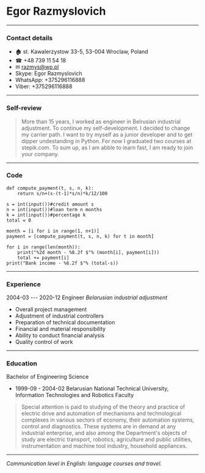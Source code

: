 # Egor Razmyslovich---### Contact details+ 🏚  st. Kawalerzystow 33-5, 53-004 Wroclaw, Poland+ ☎   +48 739 11 54 18+ ✉   razmys@wp.pl+ Skype: Egor Razmyslovich+ WhatsApp: +375296116888+ Viber: +375296116888---### Self-review> More than 15 years, I worked as engineer in Belrusian industrial adjustment. To continue my self-development. I decided to change my carrier path. I want to try myself as a junior developer and to get dipper undestanding in Python. For now I graduated two courses at stepik.com. To sum up,  as I am abble to learn fast, I am ready to join your company. ---### Code```def compute_payment(t, s, n, k):    return s/n+(s-(t-1)*s/n)*k/12/100s = int(input())#credit amount s n = int(input())#loan term n monthsk = int(input())#percentage ktotal = 0month = [i for i in range(1, n+1)]payment = [compute_payment(t, s, n, k) for t in month]for i in range(len(month)):    print("%2d month - %8.2f $"% (month[i], payment[i]))    total += payment[i]print("Bank income - %6.2f $"% (total-s)) ```---### Experience2004-03 --- 2020-12 Engineer_Belarusian industrial adjustment_+ Overall project management+ Adjustment of industrial controllers+ Preparation of technical documentation+ Financial and material responsibility+ Ability to conduct financial analysis+ Quality control of work---### EducationBachelor of Engineering Science+ 1999-09 - 2004-02 Belarusian National Technical University, Information Technologies and Robotics Faculty > Special attention is paid to studying of the theory and practice of electric drive and automation of mechanisms and technological complexes in various sectors of economy, their automation systems, control and diagnostics. These systems are in demand at any industrial enterprise, and also among the Department's objects of study are electric transport, robotics, agriculture and public utilities, instrumentation and machine tool industry, household appliances.---*Communication level in English: language courses and travel.*